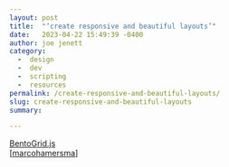 ```yaml
---
layout: post
title:  "‘create responsive and beautiful layouts’"
date:   2023-04-22 15:49:39 -0400
author: joe jenett
category:
  -  design
  -  dev
  -  scripting
  -  resources
permalink: /create-responsive-and-beautiful-layouts/
slug: create-responsive-and-beautiful-layouts
summary: 

---
```

<a title="BentoGrid.js" href="https://bentogrid.mariohamann.com/">BentoGrid.js</a><br>[<a title="marcohamersma" href="https://pinboard.in/u:marcohamersma">marcohamersma</a>]

<a style="display:none;" href="https://brid.gy/publish/mastodon"><small>(cross-posted to mastodon)</small></a>